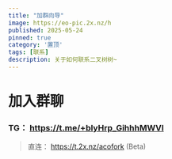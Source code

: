 ```yaml
---
title: "加群向导"
image: https://eo-pic.2x.nz/h
published: 2025-05-24
pinned: true
category: '置顶'
tags: [联系]
description: 关于如何联系二叉树树~
---
```


# 加入群聊

### TG： https://t.me/+blyHrp_GihhhMWVl

> 直连： https://t.2x.nz/acofork (Beta)
